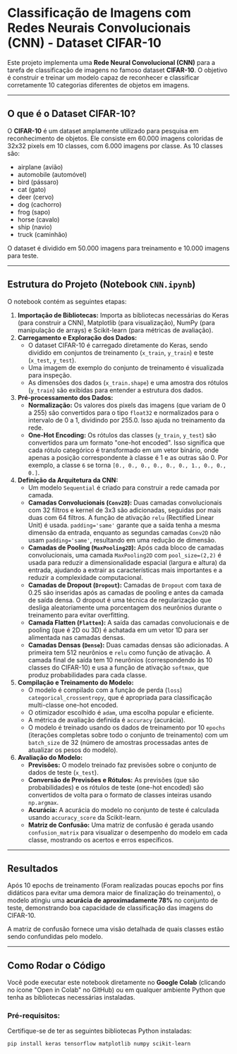 # Classificação de Imagens com Redes Neurais Convolucionais (CNN) - Dataset CIFAR-10

Este projeto implementa uma **Rede Neural Convolucional (CNN)** para a tarefa de classificação de imagens no famoso dataset **CIFAR-10**. O objetivo é construir e treinar um modelo capaz de reconhecer e classificar corretamente 10 categorias diferentes de objetos em imagens.

---

## O que é o Dataset CIFAR-10?

O **CIFAR-10** é um dataset amplamente utilizado para pesquisa em reconhecimento de objetos. Ele consiste em 60.000 imagens coloridas de 32x32 pixels em 10 classes, com 6.000 imagens por classe. As 10 classes são:

* airplane (avião)
* automobile (automóvel)
* bird (pássaro)
* cat (gato)
* deer (cervo)
* dog (cachorro)
* frog (sapo)
* horse (cavalo)
* ship (navio)
* truck (caminhão)

O dataset é dividido em 50.000 imagens para treinamento e 10.000 imagens para teste.

---

## Estrutura do Projeto (Notebook `CNN.ipynb`)

O notebook contém as seguintes etapas:

1.  **Importação de Bibliotecas:** Importa as bibliotecas necessárias do Keras (para construir a CNN), Matplotlib (para visualização), NumPy (para manipulação de arrays) e Scikit-learn (para métricas de avaliação).
2.  **Carregamento e Exploração dos Dados:**
    * O dataset CIFAR-10 é carregado diretamente do Keras, sendo dividido em conjuntos de treinamento (`x_train`, `y_train`) e teste (`x_test`, `y_test`).
    * Uma imagem de exemplo do conjunto de treinamento é visualizada para inspeção.
    * As dimensões dos dados (`x_train.shape`) e uma amostra dos rótulos (`y_train`) são exibidas para entender a estrutura dos dados.
3.  **Pré-processamento dos Dados:**
    * **Normalização:** Os valores dos pixels das imagens (que variam de 0 a 255) são convertidos para o tipo `float32` e normalizados para o intervalo de 0 a 1, dividindo por 255.0. Isso ajuda no treinamento da rede.
    * **One-Hot Encoding:** Os rótulos das classes (`y_train`, `y_test`) são convertidos para um formato "one-hot encoded". Isso significa que cada rótulo categórico é transformado em um vetor binário, onde apenas a posição correspondente à classe é 1 e as outras são 0. Por exemplo, a classe `6` se torna `[0., 0., 0., 0., 0., 0., 1., 0., 0., 0.]`.
4.  **Definição da Arquitetura da CNN:**
    * Um modelo `Sequential` é criado para construir a rede camada por camada.
    * **Camadas Convolucionais (`Conv2D`):** Duas camadas convolucionais com 32 filtros e kernel de 3x3 são adicionadas, seguidas por mais duas com 64 filtros. A função de ativação `relu` (Rectified Linear Unit) é usada. `padding='same'` garante que a saída tenha a mesma dimensão da entrada, enquanto as segundas camadas `Conv2D` não usam `padding='same'`, resultando em uma redução de dimensão.
    * **Camadas de Pooling (`MaxPooling2D`):** Após cada bloco de camadas convolucionais, uma camada `MaxPooling2D` com `pool_size=(2,2)` é usada para reduzir a dimensionalidade espacial (largura e altura) da entrada, ajudando a extrair as características mais importantes e a reduzir a complexidade computacional.
    * **Camadas de Dropout (`Dropout`):** Camadas de `Dropout` com taxa de 0.25 são inseridas após as camadas de pooling e antes da camada de saída densa. O dropout é uma técnica de regularização que desliga aleatoriamente uma porcentagem dos neurônios durante o treinamento para evitar overfitting.
    * **Camada Flatten (`Flatten`):** A saída das camadas convolucionais e de pooling (que é 2D ou 3D) é achatada em um vetor 1D para ser alimentada nas camadas densas.
    * **Camadas Densas (`Dense`):** Duas camadas densas são adicionadas. A primeira tem 512 neurônios e `relu` como função de ativação. A camada final de saída tem 10 neurônios (correspondendo às 10 classes do CIFAR-10) e usa a função de ativação `softmax`, que produz probabilidades para cada classe.
5.  **Compilação e Treinamento do Modelo:**
    * O modelo é compilado com a função de perda (`loss`) `categorical_crossentropy`, que é apropriada para classificação multi-classe one-hot encoded.
    * O otimizador escolhido é `adam`, uma escolha popular e eficiente.
    * A métrica de avaliação definida é `accuracy` (acurácia).
    * O modelo é treinado usando os dados de treinamento por 10 `epochs` (iterações completas sobre todo o conjunto de treinamento) com um `batch_size` de 32 (número de amostras processadas antes de atualizar os pesos do modelo).
6.  **Avaliação do Modelo:**
    * **Previsões:** O modelo treinado faz previsões sobre o conjunto de dados de teste (`x_test`).
    * **Conversão de Previsões e Rótulos:** As previsões (que são probabilidades) e os rótulos de teste (one-hot encoded) são convertidos de volta para o formato de classes inteiras usando `np.argmax`.
    * **Acurácia:** A acurácia do modelo no conjunto de teste é calculada usando `accuracy_score` da Scikit-learn.
    * **Matriz de Confusão:** Uma matriz de confusão é gerada usando `confusion_matrix` para visualizar o desempenho do modelo em cada classe, mostrando os acertos e erros específicos.

---

## Resultados

Após 10 epochs de treinamento (Foram realizadas poucas epochs por fins didáticos para evitar uma demora maior de finalização do treinamento), o modelo atingiu uma **acurácia de aproximadamente 78%** no conjunto de teste, demonstrando boa capacidade de classificação das imagens do CIFAR-10.

A matriz de confusão fornece uma visão detalhada de quais classes estão sendo confundidas pelo modelo.

---


## Como Rodar o Código

Você pode executar este notebook diretamente no **Google Colab** (clicando no ícone "Open in Colab" no GitHub) ou em qualquer ambiente Python que tenha as bibliotecas necessárias instaladas.

### Pré-requisitos:

Certifique-se de ter as seguintes bibliotecas Python instaladas:

```bash
pip install keras tensorflow matplotlib numpy scikit-learn
